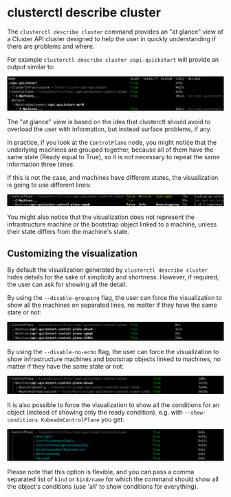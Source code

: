 # clusterctl describe cluster

The `clusterctl describe cluster` command provides an "at glance" view of a Cluster API cluster designed
to help the user in quickly understanding if there are problems and where.

For example `clusterctl describe cluster capi-quickstart` will provide an output similar to:

![](../../images/describe-cluster.png)

The "at glance" view is based on the idea that clusterctl should avoid to overload the user with information,
but instead surface problems, if any.

In practice, if you look at the `ControlPlane` node, you might notice that the underlying machines
are grouped together, because all of them have the same state (Ready equal to True), so it is not
necessary to repeat the same information three times.

If this is not the case, and machines have different states, the visualization is going to use different lines:

![](../../images/describe-cluster-how-grouping-works.png)

You might also notice that the visualization does not represent the infrastructure machine or the
bootstrap object linked to a machine, unless their state differs from the machine's state.

## Customizing the visualization

By default the visualization generated by `clusterctl describe cluster` hides details for the sake
of simplicity and shortness. However, if required, the user can ask for showing all the detail:

By using the `--disable-grouping` flag, the user can force the visualization to show all the machines
on separated lines, no matter if they have the same state or not:

![](../../images/describe-cluster-disable-grouping.png)

By using the `--disable-no-echo` flag, the user can force the visualization to show infrastructure machines and
bootstrap objects linked to machines, no matter if they have the same state or not:

![](../../images/describe-cluster-disable-no-echo.png)

It is also possible to force the visualization to show all the conditions for an object (instead of showing
only the ready condition). e.g. with `--show-conditions KubeadmControlPlane` you get:

![](../../images/describe-cluster-show-conditions.png)

Please note that this option is flexible, and you can pass a comma separated list of `kind` or `kind/name` for
which the command should show all the object's conditions (use 'all' to show conditions for everything).
